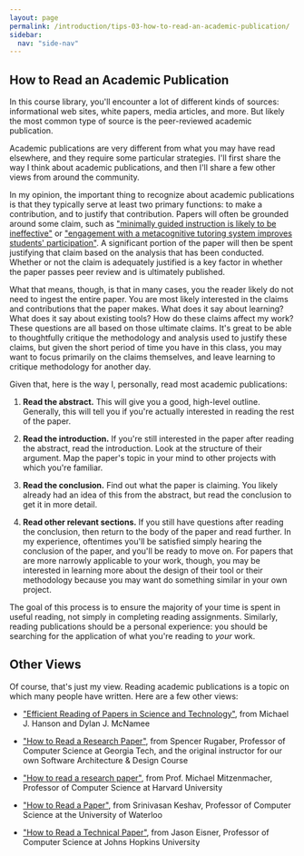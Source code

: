 ```yaml
---
layout: page
permalink: /introduction/tips-03-how-to-read-an-academic-publication/
sidebar:
  nav: "side-nav"
---
```

## How to Read an Academic Publication

In this course library, you'll encounter a lot of different kinds of sources:
informational web sites, white papers, media articles, and more. But likely
the most common type of source is the peer-reviewed academic publication.

Academic publications are very different from what you may have read
elsewhere, and they require some particular strategies. I'll first share
the way I think about academic publications, and then I'll share a few
other views from around the community.

In my opinion, the important thing to recognize about academic publications
is that they typically serve at least two primary functions: to make a
contribution, and to justify that contribution. Papers will often be grounded
around some claim, such as ["minimally guided instruction is likely to be ineffective"](http://dspace.library.uu.nl/bitstream/handle/1874/16899/kirschner_06_minimal_guidance.pdf)
or ["engagement with a metacognitive tutoring system improves students' participation"](http://www.davidjoyner.net/blog/wp-content/uploads/2015/03/IUI2015_Camera-Ready.pdf).
A significant portion of the paper will then be spent justifying that claim based on the
analysis that has been conducted. Whether or not the claim is adequately justified is a
key factor in whether the paper passes peer review and is ultimately published.

What that means, though, is that in many cases, you the reader likely do not
need to ingest the entire paper. You are most likely interested in the claims
and contributions that the paper makes. What does it say about learning? What
does it say about existing tools? How do these claims affect my work? These
questions are all based on those ultimate claims. It's great to be able to
thoughtfully critique the methodology and analysis used to justify these
claims, but given the short period of time you have in this class, you may
want to focus primarily on the claims themselves, and leave learning to
critique methodology for another day.

Given that, here is the way I, personally, read most academic publications:

1. __Read the abstract.__ This will give you a good, high-level outline. Generally,
this will tell you if you're actually interested in reading the rest of the paper.

2. __Read the introduction.__ If you're still interested in the paper after reading
the abstract, read the introduction. Look at the structure of their argument. Map
the paper's topic in your mind to other projects with which you're familiar.

3. __Read the conclusion.__ Find out what the paper is claiming. You likely
already had an idea of this from the abstract, but read the conclusion to get it in more detail.

4. __Read other relevant sections.__ If you still have questions after reading the conclusion,
then return to the body of the paper and read further. In my experience, oftentimes you'll be
satisfied simply hearing the conclusion of the paper, and you'll be ready to move on. For
papers that are more narrowly applicable to your work, though, you may be interested in
learning more about the design of their tool or their methodology because you may want
do something similar in your own project.

The goal of this process is to ensure the majority of your time is spent in useful reading, not simply in completing reading assignments. Similarly, reading publications should be a personal experience: you should be searching for the application of what you're reading to _your_ work.

## Other Views

Of course, that's just my view. Reading academic publications is a topic on which many people have written. Here are a few other views:


* ["Efficient Reading of Papers in Science and Technology"](http://www.cs.columbia.edu/~hgs/netbib/efficientReading.pdf), from Michael J. Hanson and Dylan J. McNamee

* ["How to Read a Research Paper"](http://www.cc.gatech.edu/fac/Spencer.Rugaber/txt/research_paper.txt), from Spencer Rugaber, Professor of Computer Science at Georgia Tech, and the original instructor for our own Software Architecture &amp; Design Course

* ["How to read a research paper"](http://www.eecs.harvard.edu/~michaelm/postscripts/ReadPaper.pdf), from Prof. Michael Mitzenmacher, Professor of Computer Science at Harvard University

* ["How to Read a Paper"](http://ccr.sigcomm.org/online/files/p83-keshavA.pdf), from Srinivasan Keshav, Professor of Computer Science at the University of Waterloo

* ["How to Read a Technical Paper"](https://www.cs.jhu.edu/~jason/advice/how-to-read-a-paper.html), from Jason Eisner, Professor of Computer Science at Johns Hopkins University
